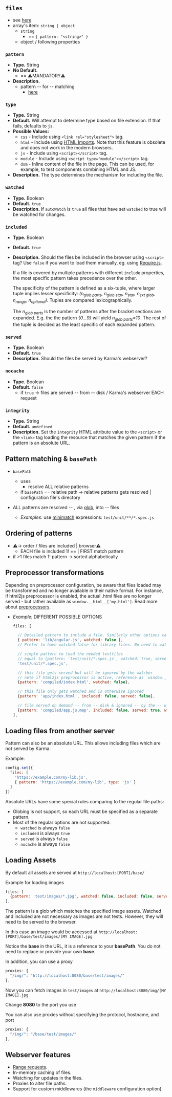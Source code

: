 ## `files`
* see [here](01-configuration-file.md#files)
* array's item: `string | object`
  * `string`
    * == `{ pattern: "<string>" }`
  * object / following properties

### `pattern`
* **Type.** String
* **No Default.**
  * == ⚠️MANDATORY⚠️
* **Description.**
  * pattern -- for -- matching
    * [here](#pattern-matching--basepath)

### `type`
* **Type.** String
* **Default.** Will attempt to determine type based on file extension. If that fails, defaults to `js`.
* **Possible Values:**
  * `css` - Include using `<link rel="stylesheet">` tag.
  * `html` - Include using [HTML Imports](https://developer.mozilla.org/en-US/docs/Web/Web_Components/HTML_Imports). Note that this feature is obsolete and does not work in the modern browsers.
  * `js` - Include using `<script></script>` tag.
  * `module` - Include using `<script type="module"></script>` tag.
  * `dom` - Inline content of the file in the page. This can be used, for example, to test components combining HTML and JS.
* **Description.** The type determines the mechanism for including the file.

### `watched`
* **Type.** Boolean
* **Default.** `true`
* **Description.**  If `autoWatch` is `true` all files that have set `watched` to true will be watched for changes.

### `included`
* **Type.** Boolean
* **Default.** `true`
* **Description.** Should the files be included in the browser using
    `<script>` tag? Use `false` if you want to load them manually, eg.
    using [Require.js](../plus/requirejs.html).

    If a file is covered by multiple patterns with different `include` properties, the most specific pattern takes
    precedence over the other.

    The specificity of the pattern is defined as a six-tuple, where larger tuple implies lesser specificity:
    *(n<sub>glob parts</sub>, n<sub>glob star</sub>, n<sub>star</sub>, n<sub>ext glob</sub>, n<sub>range</sub>, n<sub>optional</sub>)*.
    Tuples are compared lexicographically.

    The *n<sub>glob parts</sub>* is the number of patterns after the bracket sections are expanded. E.g. the
    the pattern *{0...9}* will yield *n<sub>glob parts</sub>=10*. The rest of the tuple is decided as the least
    specific of each expanded pattern.

### `served`
* **Type.** Boolean
* **Default.** `true`
* **Description.** Should the files be served by Karma's webserver?

### `nocache`
* **Type.** Boolean
* **Default.** `false`
  * if `true` -> files are served -- from -- disk / Karma's webserver EACH request 

### `integrity`
* **Type.** String
* **Default.** `undefined`
* **Description.** Set the `integrity` HTML attribute value to the `<script>` or the `<link>` tag loading the resource that matches the given pattern if the pattern is an absolute URL.

## Pattern matching & `basePath`
- `basePath`
  - uses
    - resolve ALL relative patterns
  - if `basePath` == relative path -> relative patterns gets resolved | configuration file's  directory

- ALL patterns are resolved -- , via [glob](https://github.com/isaacs/node-glob), into -- files 
  - _Examples:_ use [minimatch] expressions: `test/unit/**/*.spec.js`

## Ordering of patterns
- ⚠️-> order / files are included | browser⚠️
  - EACH file is included 1! == | FIRST match pattern 
- if >1 files match 1! pattern -> sorted alphabetically

## Preprocessor transformations
Depending on preprocessor configuration, be aware that files loaded may be transformed and no longer available in
their native format. For instance, if html2js preprocessor is enabled, the actual .html files are no longer
served - but rather available as `window.__html__['my.html']`. Read more about [preprocessors].



* _Example:_ DIFFERENT POSSIBLE OPTIONS
  ```javascript
  files: [
  
    // Detailed pattern to include a file. Similarly other options can be used
    { pattern: 'lib/angular.js', watched: false },
    // Prefer to have watched false for library files. No need to watch them for changes
  
    // simple pattern to load the needed testfiles
    // equal to {pattern: 'test/unit/*.spec.js', watched: true, served: true, included: true}
    'test/unit/*.spec.js',
  
    // this file gets served but will be ignored by the watcher
    // note if html2js preprocessor is active, reference as `window.__html__['compiled/index.html']`
    {pattern: 'compiled/index.html', watched: false},
  
    // this file only gets watched and is otherwise ignored
    {pattern: 'app/index.html', included: false, served: false},
  
    // file served on demand -- from -- disk & ignored -- by the -- watcher
    {pattern: 'compiled/app.js.map', included: false, served: true, watched: false, nocache: true}
  ],
  ```

## Loading files from another server

Pattern can also be an absolute URL. This allows including files which are not served by Karma.

Example:

```javascript
config.set({
  files: [
    'https://example.com/my-lib.js',
    { pattern: 'https://example.com/my-lib', type: 'js' }
  ]
})
```

Absolute URLs have some special rules comparing to the regular file paths:

- Globing is not support, so each URL must be specified as a separate pattern.
- Most of the regular options are not supported:
    - `watched` is always `false`
    - `included` is always `true`
    - `served` is always `false`
    - `nocache` is always `false`

## Loading Assets
By default all assets are served at `http://localhost:[PORT]/base/`

Example for loading images

```javascript
files: [
  {pattern: 'test/images/*.jpg', watched: false, included: false, served: true, nocache: false}
],
```

The pattern is a glob which matches the specified image assets. Watched and included are not necessary as images are not tests. However, they will need to be served to the browser.

In this case an image would be accessed at `http://localhost:[PORT]/base/test/images/[MY IMAGE].jpg`

Notice the **base** in the URL, it is a reference to your **basePath**. You do not need to replace or provide your own **base**.

In addition, you can use a proxy

```javascript
proxies: {
  "/img/": "http://localhost:8080/base/test/images/"
},
```

Now you can fetch images in `test/images` at `http://localhost:8080/img/[MY IMAGE].jpg`

Change **8080** to the port you use

You can also use proxies without specifying the protocol, hostname, and port

```javascript
proxies: {
  "/img/": "/base/test/images/"
},
```

## Webserver features

* [Range requests][].
* In-memory caching of files.
* Watching for updates in the files.
* Proxies to alter file paths.
* Support for custom middlewares (the `middleware` configuration option).


[glob]: https://github.com/isaacs/node-glob
[preprocessors]: preprocessors.html
[minimatch]: https://github.com/isaacs/minimatch
[Range requests]: https://en.wikipedia.org/wiki/Byte_serving
